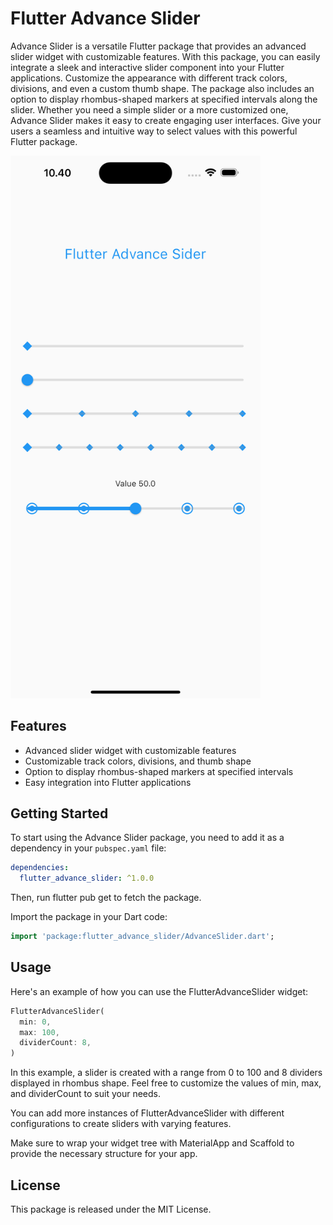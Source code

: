 <!--
This README describes the package. If you publish this package to pub.dev,
this README's contents appear on the landing page for your package.

For information about how to write a good package README, see the guide for
[writing package pages](https://dart.dev/guides/libraries/writing-package-pages).

For general information about developing packages, see the Dart guide for
[creating packages](https://dart.dev/guides/libraries/create-library-packages)
and the Flutter guide for
[developing packages and plugins](https://flutter.dev/developing-packages).
-->

# Flutter Advance Slider

Advance Slider is a versatile Flutter package that provides an advanced slider widget with customizable features. With this package, you can easily integrate a sleek and interactive slider component into your Flutter applications. Customize the appearance with different track colors, divisions, and even a custom thumb shape. The package also includes an option to display rhombus-shaped markers at specified intervals along the slider. Whether you need a simple slider or a more customized one, Advance Slider makes it easy to create engaging user interfaces. Give your users a seamless and intuitive way to select values with this powerful Flutter package.

<img src="https://github.com/DasunInduwara/Advance-Slider/blob/main/assets/screenshot.png" width="400">

## Features

- Advanced slider widget with customizable features
- Customizable track colors, divisions, and thumb shape
- Option to display rhombus-shaped markers at specified intervals
- Easy integration into Flutter applications

## Getting Started

To start using the Advance Slider package, you need to add it as a dependency in your `pubspec.yaml` file:

```yaml
dependencies:
  flutter_advance_slider: ^1.0.0

```
Then, run flutter pub get to fetch the package.

Import the package in your Dart code:

```dart
import 'package:flutter_advance_slider/AdvanceSlider.dart';
```

## Usage
Here's an example of how you can use the FlutterAdvanceSlider widget:

```dart
FlutterAdvanceSlider(
  min: 0,
  max: 100,
  dividerCount: 8,
)
```
In this example, a slider is created with a range from 0 to 100 and 8 dividers displayed in rhombus shape. Feel free to customize the values of min, max, and dividerCount to suit your needs.

You can add more instances of FlutterAdvanceSlider with different configurations to create sliders with varying features.

Make sure to wrap your widget tree with MaterialApp and Scaffold to provide the necessary structure for your app.


## License
This package is released under the MIT License.
